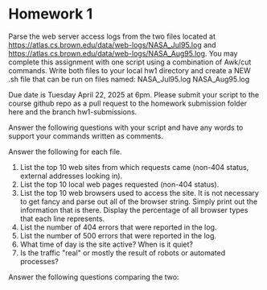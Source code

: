 # Homework 1

Parse the web server access logs from the two files located at https://atlas.cs.brown.edu/data/web-logs/NASA_Jul95.log and https://atlas.cs.brown.edu/data/web-logs/NASA_Aug95.log. You may complete this assignment with one script using a combination of Awk/cut commands. Write both files to your local hw1 directory and create a NEW .sh file that can be run on files named:
NASA_Jul95.log
NASA_Aug95.log

Due date is Tuesday April 22, 2025 at 6pm. Please submit your script to the course github repo as a pull request to the homework submission folder here and the branch hw1-submissions.

Answer the following questions with your script and have any words to support your commands written as comments.

Answer the following for each file.

1. List the top 10 web sites from which requests came (non-404 status, external addresses looking in).
2. List the top 10 local web pages requested (non-404 status).
3. List the top 10 web browsers used to access the site. It is not necessary to get fancy and parse out all of the browser string. Simply print out the information that is there. Display the percentage of all browser types that each line represents.
4. List the number of 404 errors that were reported in the log. 
5. List the number of 500 errors that were reported in the log. 
6. What time of day is the site active? When is it quiet?
7. Is the traffic "real" or mostly the result of robots or automated processes?

Answer the following questions comparing the two:


